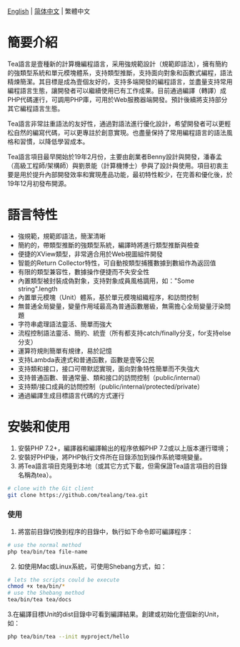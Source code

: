 [English](README.md) | [简体中文](README.hans.md) | 繁體中文


# 簡要介紹

Tea語言是壹種新的計算機編程語言，采用強規範設計（規範即語法），擁有簡約的強類型系統和單元模塊體系，支持類型推斷，支持面向對象和函數式編程，語法精煉簡潔。其目標是成為壹個友好的，支持多端開發的編程語言，並盡量支持常用編程語言生態，讓開發者可以繼續使用已有工作成果。目前通過編譯（轉譯）成PHP代碼運行，可調用PHP庫，可用於Web服務器端開發。預計後續將支持部分其它編程語言生態。

Tea語言非常註重語法的友好性，通過對語法進行優化設計，希望開發者可以更輕松自然的編寫代碼，可以更專註於創意實現。也盡量保持了常用編程語言的語法風格和習慣，以降低學習成本。

Tea語言項目最早開始於19年2月份，主要由創業者Benny設計與開發，潘春孟（高級工程師/架構師）與劉景能（計算機博士）參與了設計與使用。項目初衷主要是用於提升內部開發效率和實現產品功能，最初特性較少，在完善和優化後，於19年12月初發布開源。

# 語言特性

- 強規範，規範即語法，簡潔清晰
- 簡約的，帶類型推斷的強類型系統，編譯時將進行類型推斷與檢查
- 便捷的XView類型，非常適合用於Web視圖組件開發
- 智能的Return Collector特性，可自動按類型捕獲數據到數組作為返回值
- 有限的類型兼容性，數據操作便捷而不失安全性
- 內置類型被封裝成偽對象，支持對象成員風格調用，如："Some string".length
- 內置單元模塊（Unit）體系，基於單元模塊組織程序，和訪問控制
- 無普通全局變量，變量作用域最高為普通函數層級，無需擔心全局變量汙染問題
- 字符串處理語法靈活、簡單而強大
- 流程控制語法靈活、簡約、統壹（所有都支持catch/finally分支，for支持else分支）
- 運算符規則簡單有規律，易於記憶
- 支持Lambda表達式和普通函數，函數是壹等公民
- 支持類和接口，接口可帶默認實現，面向對象特性簡單而不失強大
- 支持普通函數、普通常量、類和接口的訪問控制（public/internal）
- 支持類/接口成員的訪問控制（public/internal/protected/private）
- 通過編譯生成目標語言代碼的方式運行

# 安裝和使用

1. 安裝PHP 7.2+，編譯器和編譯輸出的程序依賴PHP 7.2或以上版本運行環境；
2. 安裝好PHP後，將PHP執行文件所在目錄添加到操作系統環境變量。
3. 將Tea語言項目克隆到本地（或其它方式下載，但需保證Tea語言項目的目錄名稱為tea）。
```bash
# clone with the Git client
git clone https://github.com/tealang/tea.git
```
### 使用
1. 將當前目錄切換到程序的目錄中，執行如下命令即可編譯程序：
```bash
# use the normal method
php tea/bin/tea file-name
```
2. 如使用Mac或Linux系統，可使用Shebang方式，如：
```bash
# lets the scripts could be execute
chmod +x tea/bin/*
# use the Shebang method
tea/bin/tea tea/docs
```
3.在編譯目標Unit的dist目錄中可看到編譯結果。創建或初始化壹個新的Unit，如：
```bash
php tea/bin/tea --init myproject/hello
```
